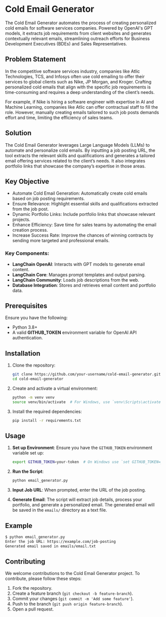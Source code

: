 

# Cold Email Generator

The Cold Email Generator automates the process of creating personalized cold emails for software services companies. Powered by OpenAI's GPT models, it extracts job requirements from client websites and generates contextually relevant emails, streamlining outreach efforts for Business Development Executives (BDEs) and Sales Representatives.

## Problem Statement

In the competitive software services industry, companies like Atlic Technologies, TCS, and Infosys often use cold emailing to offer their services to global clients such as Nike, JP Morgan, and Kroger. Crafting personalized cold emails that align with the specific job requirements is time-consuming and requires a deep understanding of the client’s needs.

For example, if Nike is hiring a software engineer with expertise in AI and Machine Learning, companies like Atlic can offer contractual staff to fill the role. However, manually creating emails tailored to such job posts demands effort and time, limiting the efficiency of sales teams.

## Solution

The Cold Email Generator leverages Large Language Models (LLMs) to automate and personalize cold emails. By inputting a job posting URL, the tool extracts the relevant skills and qualifications and generates a tailored email offering services related to the client’s needs. It also integrates portfolio links that showcase the company’s expertise in those areas.

## Key Objective

- Automate Cold Email Generation: Automatically create cold emails based on job posting requirements.
- Ensure Relevance: Highlight essential skills and qualifications extracted from the job post.
- Dynamic Portfolio Links: Include portfolio links that showcase relevant projects.
- Enhance Efficiency: Save time for sales teams by automating the email creation process.
- Increase Success Rate: Improve the chances of winning contracts by sending more targeted and professional emails.

### Key Components:
- **LangChain OpenAI**: Interacts with GPT models to generate email content.
- **LangChain Core**: Manages prompt templates and output parsing.
- **LangChain Community**: Loads job descriptions from the web.
- **Database Integration**: Stores and retrieves email content and portfolio data.

## Prerequisites

Ensure you have the following:
- Python 3.8+
- A valid **GITHUB_TOKEN** environment variable for OpenAI API authentication.

## Installation

1. Clone the repository:
    ```sh
    git clone https://github.com/your-username/cold-email-generator.git
    cd cold-email-generator
    ```

2. Create and activate a virtual environment:
    ```sh
    python -m venv venv
    source venv/bin/activate  # For Windows, use `venv\Scripts\activate`
    ```

3. Install the required dependencies:
    ```sh
    pip install -r requirements.txt
    ```

## Usage

1. **Set up Environment**: Ensure you have the `GITHUB_TOKEN` environment variable set up:
    ```sh
    export GITHUB_TOKEN=your-token  # On Windows use `set GITHUB_TOKEN=your-token`
    ```

2. **Run the Script**:
    ```sh
    python email_generator.py
    ```

3. **Input Job URL**: When prompted, enter the URL of the job posting.

4. **Generate Email**: The script will extract job details, process your portfolio, and generate a personalized email. The generated email will be saved in the `emails/` directory as a text file.

## Example

```sh
$ python email_generator.py
Enter the job URL: https://example.com/job-posting
Generated email saved in emails/email.txt
```


## Contributing

We welcome contributions to the Cold Email Generator project. To contribute, please follow these steps:

1. Fork the repository.
2. Create a feature branch (`git checkout -b feature-branch`).
3. Commit your changes (`git commit -m 'Add some feature'`).
4. Push to the branch (`git push origin feature-branch`).
5. Open a pull request.


